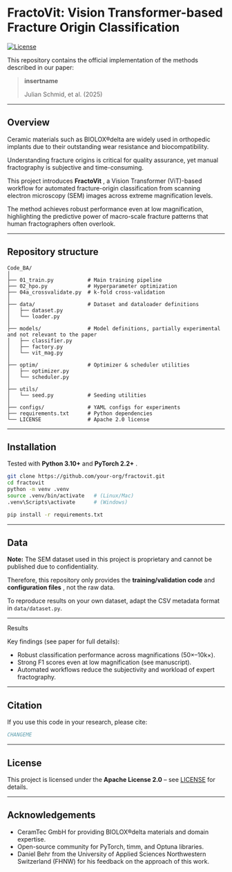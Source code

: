 # FractoVit: Vision Transformer-based Fracture Origin Classification

[![License](https://img.shields.io/badge/License-Apache_2.0-blue.svg)](https://chatgpt.com/c/LICENSE)

This repository contains the official implementation of the methods described in our paper:

> **insertname**
>
> Julian Schmid, et al. (2025)

---

## Overview

Ceramic materials such as BIOLOX®delta are widely used in orthopedic implants due to their outstanding wear resistance and biocompatibility.

Understanding fracture origins is critical for quality assurance, yet manual fractography is subjective and time-consuming.

This project introduces  **FractoVit** , a Vision Transformer (ViT)-based workflow for automated fracture-origin classification from scanning electron microscopy (SEM) images across extreme magnification levels.

The method achieves robust performance even at low magnification, highlighting the predictive power of macro-scale fracture patterns that human fractographers often overlook.

---

## Repository structure

```
Code_BA/
│
├── 01_train.py           # Main training pipeline
├── 02_hpo.py             # Hyperparameter optimization
├── 04a_crossvalidate.py  # k-fold cross-validation
│
├── data/                 # Dataset and dataloader definitions
│   ├── dataset.py
│   └── loader.py
│
├── models/               # Model definitions, partially experimental and not relevant to the paper
│   ├── classifier.py
│   ├── factory.py
│   └── vit_mag.py
│
├── optim/                # Optimizer & scheduler utilities
│   ├── optimizer.py
│   └── scheduler.py
│
├── utils/
│   └── seed.py           # Seeding utilities
│
├── configs/              # YAML configs for experiments
├── requirements.txt      # Python dependencies
└── LICENSE               # Apache 2.0 license
```

---

## Installation

Tested with **Python 3.10+** and  **PyTorch 2.2+** .

```bash
git clone https://github.com/your-org/fractovit.git
cd fractovit
python -m venv .venv
source .venv/bin/activate   # (Linux/Mac)
.venv\Scripts\activate      # (Windows)

pip install -r requirements.txt
```

---

## Data

**Note:** The SEM dataset used in this project is proprietary and cannot be published due to confidentiality.

Therefore, this repository only provides the **training/validation code** and  **configuration files** , not the raw data.

To reproduce results on your own dataset, adapt the CSV metadata format in `data/dataset.py`.

---

Results

Key findings (see paper for full details):

* Robust classification performance across magnifications (50×–10k×).
* Strong F1 scores even at low magnification (see manuscript).
* Automated workflows reduce the subjectivity and workload of expert fractography.

---

## Citation

If you use this code in your research, please cite:

```bibtex
CHANGEME
```

---

## License

This project is licensed under the **Apache License 2.0** – see [LICENSE](./LICENSE) for details.

---

## Acknowledgements

* CeramTec GmbH for providing BIOLOX®delta materials and domain expertise.
* Open-source community for PyTorch, timm, and Optuna libraries.
* Daniel Behr from the University of Applied Sciences Northwestern Switzerland (FHNW) for his feedback on the approach of this work.

